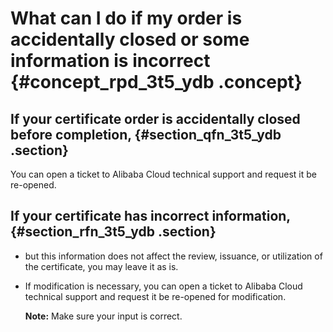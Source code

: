# What can I do if my order is accidentally closed or some information is incorrect {#concept_rpd_3t5_ydb .concept}

## If your certificate order is accidentally closed before completion, {#section_qfn_3t5_ydb .section}

You can open a ticket to Alibaba Cloud technical support and request it be re-opened.

## If your certificate has incorrect information, {#section_rfn_3t5_ydb .section}

-   but this information does not affect the review, issuance, or utilization of the certificate, you may leave it as is.
-   If modification is necessary, you can open a ticket to Alibaba Cloud technical support and request it be re-opened for modification.

    **Note:** Make sure your input is correct.


